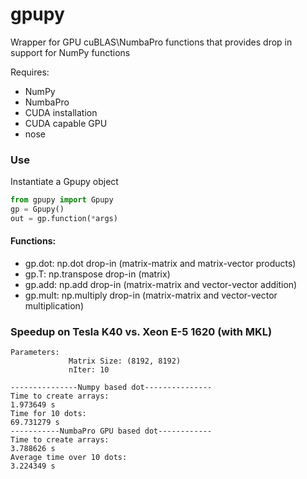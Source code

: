gpupy
=====

Wrapper for GPU cuBLAS\NumbaPro functions that provides drop in support for NumPy functions

Requires:
- NumPy
- NumbaPro
- CUDA installation
- CUDA capable GPU
- nose

### Use
Instantiate a Gpupy object 
```python 
from gpupy import Gpupy
gp = Gpupy()
out = gp.function(*args)
```
#### Functions:

- gp.dot: np.dot drop-in (matrix-matrix and matrix-vector products)
- gp.T: np.transpose drop-in (matrix)
- gp.add: np.add drop-in (matrix-matrix and vector-vector addition)
- gp.mult: np.multiply drop-in (matrix-matrix and vector-vector multiplication)

### Speedup on Tesla K40 vs. Xeon E-5 1620 (with MKL)

```
Parameters:
             Matrix Size: (8192, 8192)
             nIter: 10

---------------Numpy based dot---------------
Time to create arrays:
1.973649 s
Time for 10 dots:
69.731279 s
-----------NumbaPro GPU based dot------------
Time to create arrays:
3.788626 s
Average time over 10 dots:
3.224349 s
```

